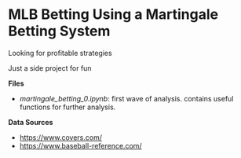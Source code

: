 # MLB Betting Using a Martingale Betting System

Looking for profitable strategies

Just a side project for fun

**Files**
* *martingale_betting_0.ipynb*: first wave of analysis. contains useful functions for further analysis.

**Data Sources**
* https://www.covers.com/
* https://www.baseball-reference.com/
